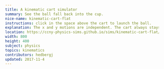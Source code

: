 ```yaml
---
title: A kinematic cart simulator
summary: See the ball fall back into the cup.
nice-name: kinematic-cart-flat
instructions: click in the space above the cart to launch the ball.
explanation: The x and y motions are independent. The cart always stays in the same x position as the ball, unless there is an acceleration acting on the ball, like drag.
location: https://ccny-physics-sims.github.io/sims/kinematic-cart-flat/
width: 800
height: 400
subject: physics
topics: kinematics
contributors: hedbergj
updated: 2017-11-4
---
```

